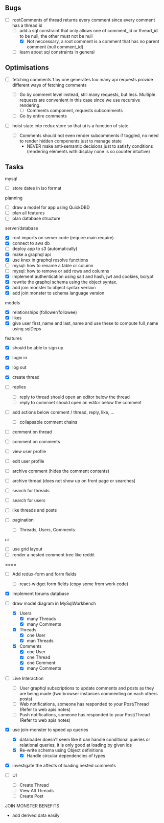 ## Bugs

* [ ] rootComments of thread returns every comment since every comment has a thread id
  * [ ] add a sql constraint that only allows one of comment_id or thread_id to be null, the other must not be null
    * [x] Not neccessary, a root comment is a comment that has no parent comment (null comment_id)
  * [ ] learn about sql constraints in general

## Optimisations

* [ ] fetching comments 1 by one generates too many api requests provide different ways of fetching comments

  * [ ] Go by comment level instead, still many requests, but less. Multiple requests are convenient in this case since we use recursive rendering.
    * [ ] Comments component, requests subcomments
  * [ ] Go by entire comments

* [ ] hoist state into redux store so that ui is a function of state.
  * [ ] Comments should not even render subcomments if toggled, no need to render hidden components just to manage state
    * NEVER make anti-semantic decisions just to satisfy conditions (rendering elements with display none is so counter intuitive)

## Tasks

mysql

* [ ] store dates in iso format

planning

* [ ] draw a model for app using QuickDBD
* [ ] plan all features
* [ ] plan database structure

server/database

* [x] root imports on server code (require.main.require)
* [x] connect to aws db
* [ ] deploy app to s3 (automatically)
* [x] make a graphql api
* [x] use knex in graphql resolve functions
* [ ] mysql: how to rename a table or column
* [ ] mysql: how to remove or add rows and columns
* [x] implement authentication using salt and hash, jwt and cookies, bcrypt
* [x] rewrite the graphql schema using the object syntax.
* [x] add join monster to object syntax version
* [x] add join monster to schema language version

models

* [x] relationships (follower/followee)
* [x] likes
* [x] give user first_name and last_name and use these to compute full_name using sqlDeps

features

* [x] should be able to sign up
* [x] login in
* [x] log out
* [x] create thread
* [ ] replies

  * [ ] reply to thread should open an editor below the thread
  * [ ] reply to commnet should open an editor below the comment

* [ ] add actions below comment / thread, reply, like, ...

  * [ ] collapsable comment chains

* [ ] comment on thread
* [ ] comment on comments
* [ ] view user profile
* [ ] edit user profile
* [ ] archive comment (hides the comment contents)
* [ ] archive thread (does not show up on front page or searches)
* [ ] search for threads
* [ ] search for users
* [ ] like threads and posts
* [ ] pagination
  * [ ] Threads, Users, Comments

ui

* [ ] use grid layout
* [ ] render a nested comment tree like reddit

====

* [ ] Add redux-form and form fields

  * [ ] react-widget form fields (copy some from work code)

* [x] Implement forums database
* [ ] draw model diagram in MySqlWorkbench

  * [x] Users
    * [x] many Threads
    * [x] many Comments
  * [x] Threads
    * [x] one User
    * [x] man Threads
  * [x] Comments
    * [x] one User
    * [x] one Thread
    * [x] one Comment
    * [x] many Comments

* [ ] Live Interaction

  * [ ] User graphql subscriptions to update comments and posts as they are being made (two browser instances commenting on each others posts)
  * [ ] Web notifications, someone has responded to your Post/Thread (Refer to web apis notes)
  * [ ] Push notifications, someone has responded to your Post/Thread (Refer to web apis notes)

* [x] use join-monster to speed up queries
  * [x] dataloader doesn't seem like it can handle conditional queries or relational queries, it is only good at loading by given ids
  * [x] Re-write schema using Object definitions
    * [x] Handle circular dependencies of types
* [x] investigate the affects of loading nested comments

* [ ] UI
  * [ ] Create Thread
  * [ ] View All Threads
  * [ ] Create Post

JOIN MONSTER BENEFITS

* add derived data easily
